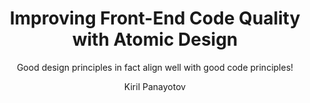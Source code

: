 ---
layout: "../../layouts/MarkdownLayout.astro"
title: 'Improving Front-End Code Quality with Atomic Design'
subtitle: 'Good design principles in fact align well with good code principles!'
pubDate: 2025-3-8
description: 'Atomic Design by Brad Frost proposes an amazing practical paradigm with many benefits for it - both for
end-users and internal workers. However, its inherit characteristics align quite well with some of the SOLID practices.
Thus, Atomic Design becomes an incredible tool for Front-end Code Quality'
author: 'Kiril Panayotov'
img:
  url: 'https://atomicdesign.bradfrost.com/images/content/atomic-design-abstract-concrete.png'
  alt: 'The Astro logo on a dark background with a pink glow.'
tags: ["code quality", "front-end", "atomic design"]
---